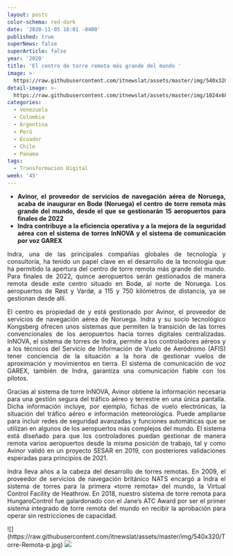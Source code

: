 ```yaml
---
layout: posts
color-schema: red-dark
date: '2020-11-05 16:01 -0400'
published: true
superNews: false
superArticle: false
year: '2020'
title: 'El centro de torre remota más grande del mundo '
image: >-
  https://raw.githubusercontent.com/itnewslat/assets/master/img/540x320/Torre-Remota-p.jpg
detail-image: >-
  https://raw.githubusercontent.com/itnewslat/assets/master/img/1024x680/Torre-Remota-g.jpg
categories:
  - Venezuela
  - Colombia
  - Argentina
  - Perú
  - Ecuador
  - Chile
  - Panama
tags:
  - Transformación Digital
week: '45'
---
```

<ul style="list-style-type: disc; text-align: justify;">
	<li><strong>Avinor, el proveedor de servicios de navegación aérea de Noruega, acaba de inaugurar en Bodø  (Noruega) el centro de torre remota más grande del mundo, desde el que se gestionarán 15  aeropuertos para finales de 2022  </strong></li>
	<li><strong>Indra contribuye a la eficiencia operativa y a la mejora de la seguridad aérea con el sistema de  torres InNOVA y el sistema de comunicación por voz GAREX </strong></li>
</ul>
<p style="text-align: justify;">Indra, una de las principales compañías globales de tecnología y  consultoría, ha tenido un papel clave en el desarrollo de la tecnología que ha permitido la apertura del centro  de torre remota más grande del mundo. Para finales de 2022, quince aeropuertos serán gestionados de  manera remota desde este centro situado en Bodø, al norte de Noruega. Los aeropuertos de Røst y Vardø,  a 115 y 750 kilómetros de distancia, ya se gestionan desde allí.</p>
<p style="text-align: justify;">El centro es propiedad de y está gestionado por Avinor, el proveedor de servicios de navegación aérea de  Noruega. Indra y su socio tecnológico Kongsberg ofrecen unos sistemas que permiten la transición de las  torres convencionales de los aeropuertos hacia torres digitales centralizadas. InNOVA, el sistema de torres  de Indra, permite a los controladores aéreos y a los técnicos del Servicio de Información de Vuelo de  Aeródromo (AFIS) tener conciencia de la situación a la hora de gestionar vuelos de aproximación y  movimientos en tierra. El sistema de comunicación de voz GAREX, también de Indra, garantiza una  comunicación fiable con los pilotos.</p>
<p style="text-align: justify;">Gracias al sistema de torre InNOVA, Avinor obtiene la información necesaria para una gestión segura del  tráfico aéreo y terrestre en una única pantalla. Dicha información incluye, por ejemplo, fichas de vuelo  electrónicas, la situación del tráfico aéreo e información meteorológica. Puede ampliarse para incluir redes  de seguridad avanzadas y funciones automáticas que se utilizan en algunos de los aeropuertos más  complejos del mundo. El sistema está diseñado para que los controladores puedan gestionar de manera  remota varios aeropuertos desde la misma posición de trabajo, tal y como Avinor validó en un proyecto  SESAR en 2019, con posteriores validaciones esperadas para principios de 2021.</p>
<p style="text-align: justify;">Indra lleva años a la cabeza del desarrollo de torres remotas. En 2009, el proveedor de servicios de  navegación británico NATS encargó a Indra el sistema de torres para la primera «torre remota» del mundo,  la Virtual Control Facility de Heathrow. En 2018, nuestro sistema de torre remota para HungaroControl fue  galardonado con el Jane’s ATC Award por ser el primer sistema integrado de torre remota del mundo en  recibir la aprobación para operar sin restricciones de capacidad.</p>
![](https://raw.githubusercontent.com/itnewslat/assets/master/img/540x320/Torre-Remota-p.jpg)

<img src="https://tracker.metricool.com/c3po.jpg?hash=56f88a41e39ab42c063cc51676587a04"/>